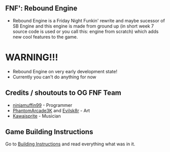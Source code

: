 ## FNF': Rebound Engine
- Rebound Engine is a Friday Night Funkin' rewrite and maybe sucessor of SB Engine and this engine is made from ground up (in short week 7 source code is used or you call this: engine from scratch) which adds new cool features to the game.
# WARNING!!!
- Rebound Engine on very early development state!
- Currently you can't do anything for now

## Credits / shoutouts to OG FNF Team

- [ninjamuffin99](https://twitter.com/ninja_muffin99) - Programmer
- [PhantomArcade3K](https://twitter.com/phantomarcade3k) and [Evilsk8r](https://twitter.com/evilsk8r) - Art
- [Kawaisprite](https://twitter.com/kawaisprite) - Musician
## Game Building Instructions
Go to [Building Instructions](https://github.com/Stefan2008/FNF-ReboundEngine/blob/main/BUILD-INSTRUCTIONS.md) and read everything what was in it.
